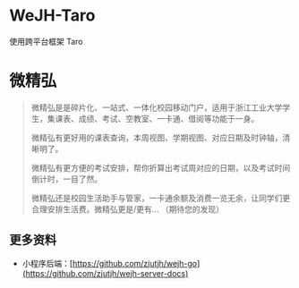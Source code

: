 # WeJH-Taro

使用跨平台框架 Taro

# 微精弘

> 微精弘是是碎片化、一站式、一体化校园移动门户，适用于浙江工业大学学生，集课表、成绩、考试、空教室、一卡通、借阅等功能于一身。
>
> 微精弘有更好用的课表查询，本周视图、学期视图、对应日期及时钟轴，清晰明了。
>
> 微精弘有更方便的考试安排，帮你折算出考试周对应的日期，以及考试时间倒计时，一目了然。
>
> 微精弘还是校园生活助手与管家，一卡通余额及消费一览无余，让同学们更合理安排生活费。微精弘更是/更有... （期待您的发现）

## 更多资料

- 小程序后端：[https://github.com/zjutjh/wejh-go](https://github.com/zjutjh/wejh-server-docs)
